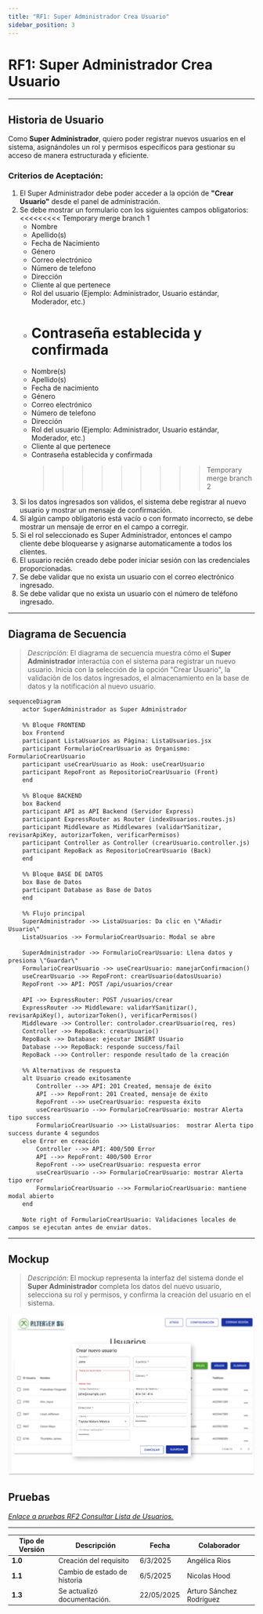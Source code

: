 ```yaml
---
title: "RF1: Super Administrador Crea Usuario"
sidebar_position: 3
---
```


# RF1: Super Administrador Crea Usuario

---

## Historia de Usuario

Como **Super Administrador**, quiero poder registrar nuevos usuarios en el sistema, asignándoles un rol y permisos específicos para gestionar su acceso de manera estructurada y eficiente.

### **Criterios de Aceptación:**

1. El Super Administrador debe poder acceder a la opción de **"Crear Usuario"** desde el panel de administración.
2. Se debe mostrar un formulario con los siguientes campos obligatorios:
   <<<<<<<<< Temporary merge branch 1
   - Nombre
   - Apellido(s)
   - Fecha de Nacimiento
   - Género
   - Correo electrónico
   - Número de telefono
   - Dirección
   - Cliente al que pertenece
   - Rol del usuario (Ejemplo: Administrador, Usuario estándar, Moderador, etc.)
   - # Contraseña establecida y confirmada
   - Nombre(s)
   - Apellido(s)
   - Fecha de nacimiento
   - Género
   - Correo electrónico
   - Número de telefono
   - Dirección
   - Rol del usuario (Ejemplo: Administrador, Usuario estándar, Moderador, etc.)
   - Cliente al que pertenece
   - Contraseña establecida y confirmada
     > > > > > > > > > Temporary merge branch 2
3. Si los datos ingresados son válidos, el sistema debe registrar al nuevo usuario y mostrar un mensaje de confirmación.
4. Si algún campo obligatorio está vacío o con formato incorrecto, se debe mostrar un mensaje de error en el campo a corregir.
5. Si el rol seleccionado es Super Administrador, entonces el campo cliente debe bloquearse y asignarse automaticamente a todos los clientes.
6. El usuario recién creado debe poder iniciar sesión con las credenciales proporcionadas.
7. Se debe validar que no exista un usuario con el correo electrónico ingresado.
8. Se debe validar que no exista un usuario con el número de teléfono ingresado.

---

## **Diagrama de Secuencia**

> _Descripción_: El diagrama de secuencia muestra cómo el **Super Administrador** interactúa con el sistema para registrar un nuevo usuario. Inicia con la selección de la opción "Crear Usuario", la validación de los datos ingresados, el almacenamiento en la base de datos y la notificación al nuevo usuario.

```mermaid
sequenceDiagram
    actor SuperAdministrador as Super Administrador

    %% Bloque FRONTEND
    box Frontend
    participant ListaUsuarios as Página: ListaUsuarios.jsx
    participant FormularioCrearUsuario as Organismo: FormularioCrearUsuario
    participant useCrearUsuario as Hook: useCrearUsuario
    participant RepoFront as RepositorioCrearUsuario (Front)
    end

    %% Bloque BACKEND
    box Backend
    participant API as API Backend (Servidor Express)
    participant ExpressRouter as Router (indexUsuarios.routes.js)
    participant Middleware as Middlewares (validarYSanitizar, revisarApiKey, autorizarToken, verificarPermisos)
    participant Controller as Controller (crearUsuario.controller.js)
    participant RepoBack as RepositorioCrearUsuario (Back)
    end

    %% Bloque BASE DE DATOS
    box Base de Datos
    participant Database as Base de Datos
    end

    %% Flujo principal
    SuperAdministrador ->> ListaUsuarios: Da clic en \"Añadir Usuario\"
    ListaUsuarios ->> FormularioCrearUsuario: Modal se abre

    SuperAdministrador ->> FormularioCrearUsuario: Llena datos y presiona \"Guardar\"
    FormularioCrearUsuario ->> useCrearUsuario: manejarConfirmacion()
    useCrearUsuario ->> RepoFront: crearUsuario(datosUsuario)
    RepoFront ->> API: POST /api/usuarios/crear

    API ->> ExpressRouter: POST /usuarios/crear
    ExpressRouter ->> Middleware: validarYSanitizar(), revisarApiKey(), autorizarToken(), verificarPermisos()
    Middleware ->> Controller: controlador.crearUsuario(req, res)
    Controller ->> RepoBack: crearUsuario()
    RepoBack ->> Database: ejecutar INSERT Usuario
    Database -->> RepoBack: responde success/fail
    RepoBack -->> Controller: responde resultado de la creación

    %% Alternativas de respuesta
    alt Usuario creado exitosamente
        Controller -->> API: 201 Created, mensaje de éxito
        API -->> RepoFront: 201 Created, mensaje de éxito
        RepoFront -->> useCrearUsuario: respuesta éxito
        useCrearUsuario -->> FormularioCrearUsuario: mostrar Alerta tipo success
        FormularioCrearUsuario ->> ListaUsuarios:  mostrar Alerta tipo success durante 4 segundos
    else Error en creación
        Controller -->> API: 400/500 Error
        API -->> RepoFront: 400/500 Error
        RepoFront -->> useCrearUsuario: respuesta error
        useCrearUsuario -->> FormularioCrearUsuario: mostrar Alerta tipo error
        FormularioCrearUsuario -->> FormularioCrearUsuario: mantiene modal abierto
    end

    Note right of FormularioCrearUsuario: Validaciones locales de campos se ejecutan antes de enviar datos.

```

---

## **Mockup**

> _Descripción_: El mockup representa la interfaz del sistema donde el **Super Administrador** completa los datos del nuevo usuario, selecciona su rol y permisos, y confirma la creación del usuario en el sistema.

![Interfaz de crear usuario](./imagenes/crearUsuario.png)

## **Pruebas**

_<u>[Enlace a pruebas RF2 Consultar Lista de Usuarios.](https://docs.google.com/spreadsheets/d/1NLGwGrGA5PVOEzLaqxa8Ts1D_Ng3QzzqNKWJYUzxD-M/edit?gid=336266899#gid=336266899)</u>_

---

| **Tipo de Versión** | **Descripción**              | **Fecha** | **Colaborador** |
| ------------------- | ---------------------------- | --------- | --------------- |
| **1.0**             | Creación del requisito       | 6/3/2025  | Angélica Rios   |
| **1.1**             | Cambio de estado de historia | 6/5/2025  | Nicolas Hood    |
| **1.3**             | Se actualizó documentación. | 22/05/2025 | Arturo Sánchez Rodríguez |

